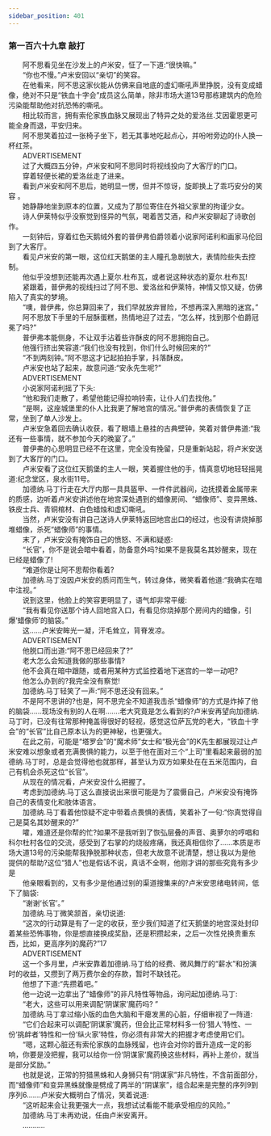 ```yaml
---
sidebar_position: 401
---
```

### 第一百六十九章 敲打  


　　阿不思看见坐在沙发上的卢米安，怔了一下道:“很快嘛。”  
　　“你也不慢。”卢米安回以“亲切”的笑容。  
　　在他看来，阿不思这家伙能从仿佛来自地底的虚幻嘶吼声里挣脱，没有变成蜡像，绝对不只是“铁血十字会”成员这么简单，除非市场大道13号那栋建筑内的危险污染能帮助他对抗恐怖的嘶吼。  
　　相比较而言，拥有索伦家族血脉又展现出了特异之处的爱洛丝.艾因霍恩更可能全身而退，平安归来。  
　　阿不思笑着拉过一张椅子坐下，若无其事地吃起点心，并吩咐旁边的仆人换一杯红茶。  
　　ADVERTISEMENT  
　　过了大概四五分钟，卢米安和阿不思同时将视线投向了大客厅的门口。  
　　穿着轻便长裙的爱洛丝走了进来。  
　　看到卢米安和阿不思后，她明显一愣，但并不惊讶，旋即换上了乖巧安分的笑容 。  
　　她静静地坐到原本的位置，又成为了那位寄住在外祖父家里的拘谨少女。  
　　诗人伊莱特似乎没察觉到怪异的气氛，喝着苦艾酒，和卢米安聊起了诗歌创作。  
　　一刻钟后，穿着红色天鹅绒外套的普伊弗伯爵领着小说家阿诺利和画家马伦回到了大客厅。  
　　看见卢米安的第一眼，这位红天鹅堡的主人瞳孔急剧放大，表情险些失去控制。  
　　他似乎没想到还能再次遇上夏尔.杜布瓦，或者说这种状态的夏尔.杜布瓦!  
　　紧跟着，普伊弗的视线扫过了阿不思、爱洛丝和伊莱特，神情又惊又疑，仿佛陷入了真实的梦境。  
　　“噢，普伊弗，你总算回来了，我们早就放弃冒险，不想再深入黑暗的迷宫。”  
　　阿不思放下手里的千层酥蛋糕，热情地迎了过去，“怎么样，找到那个伯爵冠冕了吗?”  
　　普伊弗本能侧身，不让双手沾着些许酥皮的阿不思拥抱自己。  
　　他强行挤出笑容道:“我们也没有找到，你们什么时候回来的?”  
　　“不到两刻钟。”阿不思这才记起拍拍手掌，抖落酥皮。  
　　卢米安也站了起来，故意问道:“安永先生呢?”  
　　ADVERTISEMENT  
　　小说家阿诺利摇了下头:  
　　“他和我们走散了，希望他能记得拉响铃索，让仆人们去找他。”  
　　“是啊，这座城堡里的仆人比我更了解地宫的情况。”普伊弗的表情恢复了正常，坐到了单人沙发上。  
　　卢米安急着回去确认收获，看了眼墙上悬挂的古典壁钟，笑着对普伊弗道:“我还有一些事情，就不参加今天的晚宴了。”  
　　普伊弗的心思明显已经不在这里，完全没有挽留，只是重新站起，将卢米安送到了大客厅的门口。  
　　卢米安看了这位红天鹅堡的主人一眼，笑着握住他的手，情真意切地轻轻摇晃道:纪念堂区，泉水街11号。  
　　加德纳.马丁行走在大厅内那一具具盔甲、一件件武器间，边抚摸着金属带来的质感，边听着卢米安讲述他在地宫深处遇到的蜡像房间、“蜡像师”、变异黑蛛、铁皮士兵、青铜棺材、白色蜡烛和虚幻嘶吼。  
　　当然，卢米安没有讲自己送诗人伊莱特返回地宫出口的经过，也没有讲烧掉那堆蜡像，杀死“蜡像师”的事情。  
　　末了，卢米安没有掩饰自己的愤怒、不满和疑惑:  
　　“长官’，你不是说会暗中看着，防备意外吗?如果不是我莫名其妙醒来，现在已经是蜡像了!  
　　“难道你是让阿不思帮你看着?  
　　加德纳.马丁没因卢米安的质问而生气，转过身体，微笑看着他道:“我确实在暗中注视。”  
　　说到这里，他脸上的笑容更明显了，语气却非常平缓:  
　　“我有看见你送那个诗人回地宫入口，有看见你烧掉那个房间内的蜡像，引爆‘蜡像师’的脑袋。”  
　　这……卢米安眸光一凝，汗毛耸立，背脊发凉。  
　　ADVERTISEMENT  
　　他脱口而出道:“阿不思已经回来了?”  
　　老大怎么会知道我做的那些事情?  
　　他不会真在暗中跟随，或者用某种方式监控着地下迷宫的一举一动吧?  
　　他怎么办到的?我完全没有察觉!  
　　加德纳.马丁轻笑了一声:“阿不思还没有回来。”  
　　不是阿不思讲的?也是，阿不思完全不知道我击杀“蜡像师”的方式是炸掉了他的脑袋……现场没有别的人在啊…….老大究竟是怎么看到的?卢米安再望向加德纳.马丁时，已没有往常那种掩盖得很好的轻视，感觉这位萨瓦党的老大，“铁血十字会”的“长官”比自己原本认为的更神秘，也更强大。  
　　在此之前，可能是“塔罗会”的“魔术师”女士和“极光会”的K先生都展现过让卢米安难以想象或者充满畏惧的能力，以至于他在面对三个“上司”里看起来最弱的加德纳.马丁时，总是会觉得他也就那样，甚至认为双方如果处在在五米范围内，自己有机会杀死这位“长官”。  
　　从现在的情况看，卢米安没什么把握了。  
　　考虑到加德纳.马丁这么直接说出来很可能是为了震慑自己，卢米安没有掩饰自己的表情变化和肢体语言。  
　　加德纳.马丁看着他惊疑不定中带着点畏惧的表情，笑着补了一句:“你真觉得自己是莫名其妙醒来的?”  
　　嚯，难道还是你帮的忙?如果不是我听到了恢弘层叠的声音、奥萝尔的哼唱和科尔杜村各位的交流，感受到了右掌的灼烧般疼痛，我还真相信你了……本质是市场大道13号的污染能帮我挣脱那种状态，但老大故意不说清楚，想让我以为是他提供的帮助?这位“猎人”也是假话不说，真话不全啊，他刚才讲的那些究竟有多少是  
　　他亲眼看到的，又有多少是他通过别的渠道搜集来的?卢米安思绪电转间，低下了脑袋:  
　　“谢谢‘长官’。”  
　　加德纳.马丁微笑颔首，亲切说道:  
　　“这次的行动算是有了一定的收获，至少我们知道了红天鹅堡的地宫深处封印着某些恐怖事物，你是想直接换成奖励，还是积攒起来，之后一次性兑换贵重东西，比如，更高序列的魔药?”17  
　　ADVERTISEMENT  
　　这一个多月里，卢米安靠着加德纳.马丁给的经费、微风舞厅的“薪水”和扮演时的收益，又攒到了两万费尔金的存款，暂时不缺钱花。  
　　他想了下道:“先攒着吧。”  
　　他一边说一边拿出了“蜡像师”的非凡特性等物品，询问起加德纳.马丁:  
　　“老大，这些可以用来调配‘阴谋家’魔药吗? ”  
　　加德纳.马丁拿过缩小版的血色大脑和干瘪发黑的心脏，仔细审视了一阵道:  
　　“它们合起来可以调配‘阴谋家’魔药，但会比正常材料多一份‘猎人’特性、一份‘挑衅者’特性和一份‘纵火家’特性，你必须有非常大的把握才考虑使用它们。  
　　“嗯，这颗心脏还有索伦家族的血脉残留，也许会对你的晋升造成一定的影响，你要是没把握，我可以给你一份‘阴谋家’魔药换这些材料，再补上差价，就当是部分奖励。”  
　　也就是说，正常的狩猎黑蛛和人身狮只有“阴谋家”非凡特性，不含前面部分，而“蜡像师”和变异黑蛛就像是劈成了两半的“阴谋家”，组合起来是完整的序列9到序列6...….卢米安大概明白了情况，笑着说道:  
　　“这听起来会让我更强大一点，我想试试看能不能承受相应的风险。”  
　　加德纳.马丁未再劝说，任由卢米安离开。  
　　...........  
